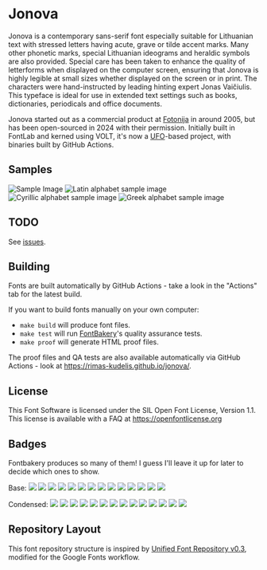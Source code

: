 # Jonova

Jonova is a contemporary sans-serif font especially suitable for Lithuanian text with stressed letters having acute, grave or tilde accent marks. Many other phonetic marks, special Lithuanian ideograms and heraldic symbols are also provided. Special care has been taken to enhance the quality of letterforms when displayed on the computer screen, ensuring that Jonova is highly legible at small sizes whether displayed on the screen or in print. The characters were hand-instructed by leading hinting expert Jonas Vaičiulis. This typeface is ideal for use in extended text settings such as books, dictionaries, periodicals and office documents.

Jonova started out as a commercial product at [Fotonija](https://www.fotonija.lt) in around 2005, but has been open-sourced in 2024 with their permission. Initially built in FontLab and kerned using VOLT, it's now a [UFO](https://unifiedfontobject.org/)-based project, with binaries built by GitHub Actions.

## Samples

![Sample Image](https://rimas-kudelis.github.io/jonova/samples/image1.png)
![Latin alphabet sample image](https://rimas-kudelis.github.io/jonova/samples/image2.png)
![Cyrillic alphabet sample image](https://rimas-kudelis.github.io/jonova/samples/image3.png)
![Greek alphabet sample image](https://rimas-kudelis.github.io/jonova/samples/image4.png)

## TODO

See [issues](https://github.com/rimas-kudelis/jonova/issues).

## Building

Fonts are built automatically by GitHub Actions - take a look in the "Actions" tab for the latest build.

If you want to build fonts manually on your own computer:

* `make build` will produce font files.
* `make test` will run [FontBakery](https://github.com/rimas-kudelis/fontbakery)'s quality assurance tests.
* `make proof` will generate HTML proof files.

The proof files and QA tests are also available automatically via GitHub Actions - look at https://rimas-kudelis.github.io/jonova/.

## License

This Font Software is licensed under the SIL Open Font License, Version 1.1.
This license is available with a FAQ at https://openfontlicense.org

## Badges

Fontbakery produces so many of them! I guess I'll leave it up for later to decide which ones to show.

Base:
[![][Jonova Fontbakery QA]](https://rimas-kudelis.github.io/jonova/fontbakery/Jonova/fontbakery-report.html)
[![][Jonova Universal Profile Checks]](https://rimas-kudelis.github.io/jonova/fontbakery/Jonova/fontbakery-report.html)
[![][Jonova Outline Checks]](https://rimas-kudelis.github.io/jonova/fontbakery/Jonova/fontbakery-report.html)
[![][Jonova Shaping Checks]](https://rimas-kudelis.github.io/jonova/fontbakery/Jonova/fontbakery-report.html)
[![][Jonova Article Checks]](https://rimas-kudelis.github.io/jonova/fontbakery/Jonova/fontbakery-report.html)
[![][Jonova Description Checks]](https://rimas-kudelis.github.io/jonova/fontbakery/Jonova/fontbakery-report.html)
[![][Jonova Family Checks]](https://rimas-kudelis.github.io/jonova/fontbakery/Jonova/fontbakery-report.html)
[![][Jonova Font File Checks]](https://rimas-kudelis.github.io/jonova/fontbakery/Jonova/fontbakery-report.html)
[![][Jonova Glyphset Checks]](https://rimas-kudelis.github.io/jonova/fontbakery/Jonova/fontbakery-report.html)
[![][Jonova Metadata Checks]](https://rimas-kudelis.github.io/jonova/fontbakery/Jonova/fontbakery-report.html)
[![][Jonova Name Table Checks]](https://rimas-kudelis.github.io/jonova/fontbakery/Jonova/fontbakery-report.html)
[![][Jonova OpenType Specification Checks]](https://rimas-kudelis.github.io/jonova/fontbakery/Jonova/fontbakery-report.html)
[![][Jonova Repository Checks]](https://rimas-kudelis.github.io/jonova/fontbakery/Jonova/fontbakery-report.html)
[![][Jonova Superfamily Checks]](https://rimas-kudelis.github.io/jonova/fontbakery/Jonova/fontbakery-report.html)
<!--[![][Jonova GF Profile]](https://rimas-kudelis.github.io/jonova/fontbakery/Jonova/fontbakery-report.html)-->

Condensed:
[![][Jonova Condensed Fontbakery QA]](https://rimas-kudelis.github.io/jonova/fontbakery/JonovaCondensed/fontbakery-report.html)
[![][Jonova Condensed Universal Profile Checks]](https://rimas-kudelis.github.io/jonova/fontbakery/JonovaCondensed/fontbakery-report.html)
[![][Jonova Condensed Outline Checks]](https://rimas-kudelis.github.io/jonova/fontbakery/JonovaCondensed/fontbakery-report.html)
[![][Jonova Condensed Shaping Checks]](https://rimas-kudelis.github.io/jonova/fontbakery/JonovaCondensed/fontbakery-report.html)
[![][Jonova Condensed Article Checks]](https://rimas-kudelis.github.io/jonova/fontbakery/JonovaCondensed/fontbakery-report.html)
[![][Jonova Condensed Description Checks]](https://rimas-kudelis.github.io/jonova/fontbakery/JonovaCondensed/fontbakery-report.html)
[![][Jonova Condensed Family Checks]](https://rimas-kudelis.github.io/jonova/fontbakery/JonovaCondensed/fontbakery-report.html)
[![][Jonova Condensed Font File Checks]](https://rimas-kudelis.github.io/jonova/fontbakery/JonovaCondensed/fontbakery-report.html)
[![][Jonova Condensed Glyphset Checks]](https://rimas-kudelis.github.io/jonova/fontbakery/JonovaCondensed/fontbakery-report.html)
[![][Jonova Condensed Metadata Checks]](https://rimas-kudelis.github.io/jonova/fontbakery/JonovaCondensed/fontbakery-report.html)
[![][Jonova Condensed Name Table Checks]](https://rimas-kudelis.github.io/jonova/fontbakery/JonovaCondensed/fontbakery-report.html)
[![][Jonova Condensed OpenType Specification Checks]](https://rimas-kudelis.github.io/jonova/fontbakery/JonovaCondensed/fontbakery-report.html)
[![][Jonova Condensed Repository Checks]](https://rimas-kudelis.github.io/jonova/fontbakery/JonovaCondensed/fontbakery-report.html)
[![][Jonova Condensed Superfamily Checks]](https://rimas-kudelis.github.io/jonova/fontbakery/JonovaCondensed/fontbakery-report.html)
<!--[![][Jonova Condensed GF Profile]](https://rimas-kudelis.github.io/jonova/fontbakery/JonovaCondensed/fontbakery-report.html)-->

[Jonova Fontbakery QA]: https://img.shields.io/endpoint?url=https%3A%2F%2Fraw.githubusercontent.com%2Frimas-kudelis%2Fjonova%2Fgh-pages%2Fbadges%2FJonova%2Foverall.json
[Jonova Universal Profile Checks]: https://img.shields.io/endpoint?url=https%3A%2F%2Fraw.githubusercontent.com%2Frimas-kudelis%2Fjonova%2Fgh-pages%2Fbadges%2FJonova%2FUniversalProfileChecks.json
[Jonova Outline Checks]: https://img.shields.io/endpoint?url=https%3A%2F%2Fraw.githubusercontent.com%2Frimas-kudelis%2Fjonova%2Fgh-pages%2Fbadges%2FJonova%2FOutlineChecks.json
[Jonova Shaping Checks]: https://img.shields.io/endpoint?url=https%3A%2F%2Fraw.githubusercontent.com%2Frimas-kudelis%2Fjonova%2Fgh-pages%2Fbadges%2FJonova%2FShapingChecks.json
[Jonova Article Checks]: https://img.shields.io/endpoint?url=https%3A%2F%2Fraw.githubusercontent.com%2Frimas-kudelis%2Fjonova%2Fgh-pages%2Fbadges%2FJonova%2FArticleChecks.json
[Jonova Description Checks]: https://img.shields.io/endpoint?url=https%3A%2F%2Fraw.githubusercontent.com%2Frimas-kudelis%2Fjonova%2Fgh-pages%2Fbadges%2FJonova%2FDescriptionChecks.json
[Jonova Family Checks]: https://img.shields.io/endpoint?url=https%3A%2F%2Fraw.githubusercontent.com%2Frimas-kudelis%2Fjonova%2Fgh-pages%2Fbadges%2FJonova%2FFamilyChecks.json
[Jonova Font File Checks]: https://img.shields.io/endpoint?url=https%3A%2F%2Fraw.githubusercontent.com%2Frimas-kudelis%2Fjonova%2Fgh-pages%2Fbadges%2FJonova%2FFontFileChecks.json
[Jonova Glyphset Checks]: https://img.shields.io/endpoint?url=https%3A%2F%2Fraw.githubusercontent.com%2Frimas-kudelis%2Fjonova%2Fgh-pages%2Fbadges%2FJonova%2FGlyphsetChecks.json
[Jonova Metadata Checks]: https://img.shields.io/endpoint?url=https%3A%2F%2Fraw.githubusercontent.com%2Frimas-kudelis%2Fjonova%2Fgh-pages%2Fbadges%2FJonova%2FMetadataChecks.json
[Jonova Name Table Checks]: https://img.shields.io/endpoint?url=https%3A%2F%2Fraw.githubusercontent.com%2Frimas-kudelis%2Fjonova%2Fgh-pages%2Fbadges%2FJonova%2FNametablechecks.json
[Jonova OpenType Specification Checks]: https://img.shields.io/endpoint?url=https%3A%2F%2Fraw.githubusercontent.com%2Frimas-kudelis%2Fjonova%2Fgh-pages%2Fbadges%2FJonova%2FOpenTypeSpecificationChecks.json
[Jonova Repository Checks]: https://img.shields.io/endpoint?url=https%3A%2F%2Fraw.githubusercontent.com%2Frimas-kudelis%2Fjonova%2Fgh-pages%2Fbadges%2FJonova%2FRepositoryChecks.json
[Jonova Superfamily Checks]: https://img.shields.io/endpoint?url=https%3A%2F%2Fraw.githubusercontent.com%2Frimas-kudelis%2Fjonova%2Fgh-pages%2Fbadges%2FJonova%2FSuperfamilyChecks.json
[Jonova GF Profile]: https://img.shields.io/endpoint?url=https%3A%2F%2Fraw.githubusercontent.com%2Frimas-kudelis%2Fjonova%2Fgh-pages%2Fbadges%2FJonova%2FGoogleFonts.json

[Jonova Condensed Fontbakery QA]: https://img.shields.io/endpoint?url=https%3A%2F%2Fraw.githubusercontent.com%2Frimas-kudelis%2Fjonova%2Fgh-pages%2Fbadges%2FJonovaCondensed/overall.json
[Jonova Condensed Universal Profile Checks]: https://img.shields.io/endpoint?url=https%3A%2F%2Fraw.githubusercontent.com%2Frimas-kudelis%2Fjonova%2Fgh-pages%2Fbadges%2FJonovaCondensed/UniversalProfileChecks.json
[Jonova Condensed Outline Checks]: https://img.shields.io/endpoint?url=https%3A%2F%2Fraw.githubusercontent.com%2Frimas-kudelis%2Fjonova%2Fgh-pages%2Fbadges%2FJonovaCondensed/OutlineChecks.json
[Jonova Condensed Shaping Checks]: https://img.shields.io/endpoint?url=https%3A%2F%2Fraw.githubusercontent.com%2Frimas-kudelis%2Fjonova%2Fgh-pages%2Fbadges%2FJonovaCondensed/ShapingChecks.json
[Jonova Condensed Article Checks]: https://img.shields.io/endpoint?url=https%3A%2F%2Fraw.githubusercontent.com%2Frimas-kudelis%2Fjonova%2Fgh-pages%2Fbadges%2FJonovaCondensed/ArticleChecks.json
[Jonova Condensed Description Checks]: https://img.shields.io/endpoint?url=https%3A%2F%2Fraw.githubusercontent.com%2Frimas-kudelis%2Fjonova%2Fgh-pages%2Fbadges%2FJonovaCondensed/DescriptionChecks.json
[Jonova Condensed Family Checks]: https://img.shields.io/endpoint?url=https%3A%2F%2Fraw.githubusercontent.com%2Frimas-kudelis%2Fjonova%2Fgh-pages%2Fbadges%2FJonovaCondensed/FamilyChecks.json
[Jonova Condensed Font File Checks]: https://img.shields.io/endpoint?url=https%3A%2F%2Fraw.githubusercontent.com%2Frimas-kudelis%2Fjonova%2Fgh-pages%2Fbadges%2FJonovaCondensed/FontFileChecks.json
[Jonova Condensed Glyphset Checks]: https://img.shields.io/endpoint?url=https%3A%2F%2Fraw.githubusercontent.com%2Frimas-kudelis%2Fjonova%2Fgh-pages%2Fbadges%2FJonovaCondensed/GlyphsetChecks.json
[Jonova Condensed Metadata Checks]: https://img.shields.io/endpoint?url=https%3A%2F%2Fraw.githubusercontent.com%2Frimas-kudelis%2Fjonova%2Fgh-pages%2Fbadges%2FJonovaCondensed/MetadataChecks.json
[Jonova Condensed Name Table Checks]: https://img.shields.io/endpoint?url=https%3A%2F%2Fraw.githubusercontent.com%2Frimas-kudelis%2Fjonova%2Fgh-pages%2Fbadges%2FJonovaCondensed/Nametablechecks.json
[Jonova Condensed OpenType Specification Checks]: https://img.shields.io/endpoint?url=https%3A%2F%2Fraw.githubusercontent.com%2Frimas-kudelis%2Fjonova%2Fgh-pages%2Fbadges%2FJonovaCondensed/OpenTypeSpecificationChecks.json
[Jonova Condensed Repository Checks]: https://img.shields.io/endpoint?url=https%3A%2F%2Fraw.githubusercontent.com%2Frimas-kudelis%2Fjonova%2Fgh-pages%2Fbadges%2FJonovaCondensed/RepositoryChecks.json
[Jonova Condensed Superfamily Checks]: https://img.shields.io/endpoint?url=https%3A%2F%2Fraw.githubusercontent.com%2Frimas-kudelis%2Fjonova%2Fgh-pages%2Fbadges%2FJonovaCondensed/SuperfamilyChecks.json
[Jonova Condensed GF Profile]: https://img.shields.io/endpoint?url=https%3A%2F%2Fraw.githubusercontent.com%2Frimas-kudelis%2Fjonova%2Fgh-pages%2Fbadges%2FJonovaCondensed/GoogleFonts.json


## Repository Layout

This font repository structure is inspired by [Unified Font Repository v0.3](https://github.com/unified-font-repository/Unified-Font-Repository), modified for the Google Fonts workflow.
